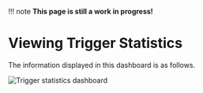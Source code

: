 !!! note
    **This page is still a work in progress!**
    
# Viewing Trigger Statistics

The information displayed in this dashboard is as follows.

![Trigger statistics dashboard](../images/streaming-integrator-grafana-dashboard/trigger_statistics_dashboard.png)